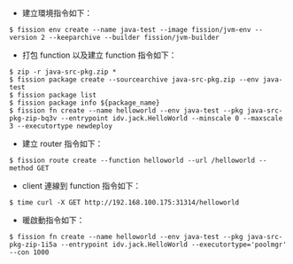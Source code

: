 * 建立環境指令如下：
```
$ fission env create --name java-test --image fission/jvm-env --version 2 --keeparchive --builder fission/jvm-builder
```

* 打包 function 以及建立 function 指令如下：
```
$ zip -r java-src-pkg.zip *
$ fission package create --sourcearchive java-src-pkg.zip --env java-test
$ fission package list
$ fission package info ${package_name}
$ fission fn create --name helloworld --env java-test --pkg java-src-pkg-zip-bq3v --entrypoint idv.jack.HelloWorld --minscale 0 --maxscale 3 --executortype newdeploy
```

* 建立 router 指令如下：
```
$ fission route create --function helloworld --url /helloworld --method GET
```

* client 連線到 function 指令如下：
```
$ time curl -X GET http://192.168.100.175:31314/helloworld
```

* 暖啟動指令如下：
```
$ fission fn create --name helloworld --env java-test --pkg java-src-pkg-zip-1i5a --entrypoint idv.jack.HelloWorld --executortype='poolmgr' --con 1000
```
